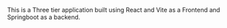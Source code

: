 This is a Three tier application built using React and Vite as a Frontend and Springboot as a backend.

